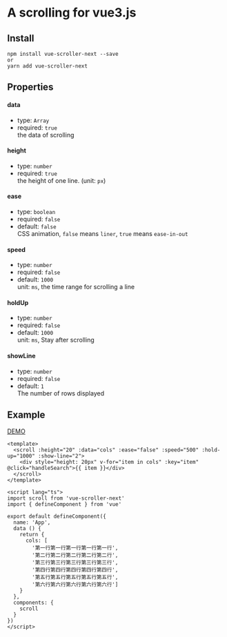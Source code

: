 # A scrolling for vue3.js

## Install
```
npm install vue-scroller-next --save
or
yarn add vue-scroller-next
```

## Properties
#### data
- type: `Array`
- required: `true`  
the data of scrolling
#### height
- type: `number`
- required: `true`  
the height of one line. (unit: `px`)
#### ease
- type: `boolean`
- required: `false`
- default: `false`  
CSS animation, `false` means `liner`, `true` means `ease-in-out`
#### speed
- type: `number`
- required: `false`
- default: `1000`  
unit: `ms`, the time range for scrolling a line
#### holdUp
- type: `number`
- required: `false`
- default: `1000`  
unit: `ms`, Stay after scrolling
#### showLine
- type: `number`
- required: `false`
- default: `1`  
The number of rows displayed

## Example
[DEMO](https://chainsdw.github.io/vue-next-scroller/)
```vue
<template>
  <scroll :height="20" :data="cols" :ease="false" :speed="500" :hold-up="1000" :show-line="2">
    <div style="height: 20px" v-for="item in cols" :key="item" @click="handleSearch">{{ item }}</div>
  </scroll>
</template>

<script lang="ts">
import scroll from 'vue-scroller-next'
import { defineComponent } from 'vue'

export default defineComponent({
  name: 'App',
  data () {
    return {
      cols: [
        '第一行第一行第一行第一行第一行',
        '第二行第二行第二行第二行第二行',
        '第三行第三行第三行第三行第三行',
        '第四行第四行第四行第四行第四行',
        '第五行第五行第五行第五行第五行',
        '第六行第六行第六行第六行第六行']
    }
  },
  components: {
    scroll
  }
})
</script>

```
